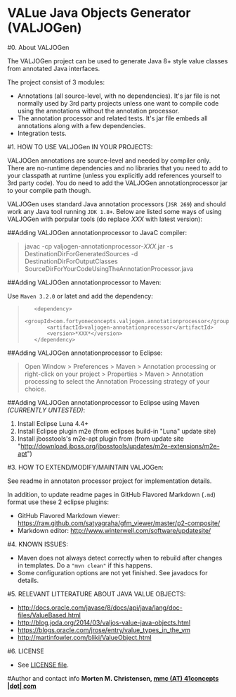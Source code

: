 VALue Java Objects Generator (VALJOGen)
=======================================

#0. About VALJOGen

The VALJOGen project can be used to generate Java 8+ style value classes from annotated Java interfaces.

The project consist of 3 modules:
- Annotations (all source-level, with no dependencies). It's jar file is not normally used by 3rd party projects unless one want to compile code using the annotations without the annotation processor.
- The annotation processor and related tests. It's jar file embeds all annotations along with a few dependencies.
- Integration tests.

#1. HOW TO USE VALJOGen IN YOUR PROJECTS:

VALJOGen annotations are source-level and needed by compiler only. There are no-runtime dependencies and no libraries that you need to add to your
classpath at runtime (unless you explicitly add references yourself to 3rd party code). You do need to add the VALJOGen annotationprocessor jar
to your compile path though.

VALJOGen uses standard Java annotation processors (`JSR 269`) and should work any Java tool running `JDK 1.8+`. Below are listed some ways of using VALJOGen with porpular
tools (do replace *XXX* with latest version):

##Adding VALJOGen annotationprocessor to JavaC compiler:

>
>   javac -cp valjogen-annotationprocessor-*XXX*.jar -s DestinationDirForGeneratedSources -d DestinationDirForOutputClasses SourceDirForYourCodeUsingTheAnnotationProcessor.java
>

##Adding VALJOGen annotationprocessor to Maven:

Use `Maven 3.2.0` or latet and add the dependency:
>        <dependency>
>            <groupId>com.fortyoneconcepts.valjogen.annotationprocessor</groupId>
>            <artifactId>valjogen-annotationprocessor</artifactId>
>            <version>*XXX*</version>
>        </dependency>

##Adding VALJOGen annotationprocessor to Eclipse:

>
> Open Window > Preferences > Maven > Annotation processing or right-click on your project > Properties > Maven > Annotation processing to select the Annotation Processing strategy of your choice.
>

##Adding VALJOGen annotationprocessor to Eclipse using Maven *(CURRENTLY UNTESTED)*:

1. Install Eclipse Luna 4.4+
2. Install Eclipse plugin m2e (from eclipses build-in "Luna" update site)
3. Install jbosstools's m2e-apt plugin from (from update site "http://download.jboss.org/jbosstools/updates/m2e-extensions/m2e-apt")

#3. HOW TO EXTEND/MODIFY/MAINTAIN VALJOGen:

See readme in annotaton processor project for implementation details.

In addition, to update readme pages in GitHub Flavored Markdown (`.md`) format use these 2 eclipse plugins:

- GitHub Flavored Markdown viewer: https://raw.github.com/satyagraha/gfm_viewer/master/p2-composite/
- Markdown editor: http://www.winterwell.com/software/updatesite/


#4. KNOWN ISSUES:
- Maven does not always detect correctly when to rebuild after changes in templates. Do a `"mvn clean"` if this happens.
- Some configuration options are not yet finished. See javadocs for details.

#5. RELEVANT LITTERATURE ABOUT JAVA VALUE OBJECTS:
- http://docs.oracle.com/javase/8/docs/api/java/lang/doc-files/ValueBased.html
- http://blog.joda.org/2014/03/valjos-value-java-objects.html
- https://blogs.oracle.com/jrose/entry/value_types_in_the_vm
- http://martinfowler.com/bliki/ValueObject.html

#6. LICENSE
- See [LICENSE file](./LICENSE).

#Author and contact info
**Morten M. Christensen, [mmc (AT) 41concepts |dot| com](http://www.41concepts.com)**